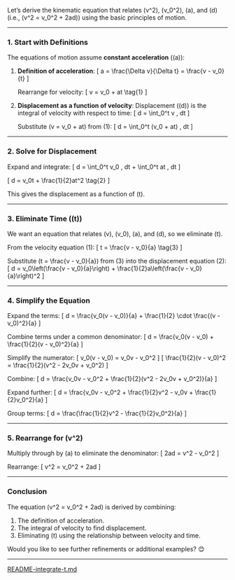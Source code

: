 Let’s derive the kinematic equation that relates \(v^2\), \(v_0^2\), \(a\), and \(d\) (i.e., \(v^2 = v_0^2 + 2ad\)) using the basic principles of motion.

---

### **1. Start with Definitions**
The equations of motion assume **constant acceleration** (\(a\)):
1. **Definition of acceleration**:
   \[
   a = \frac{\Delta v}{\Delta t} = \frac{v - v_0}{t}
   \]

   Rearrange for velocity:
   \[
   v = v_0 + at \tag{1}
   \]

2. **Displacement as a function of velocity**:
   Displacement (\(d\)) is the integral of velocity with respect to time:
   \[
   d = \int_0^t v \, dt
   \]

   Substitute \(v = v_0 + at\) from (1):
   \[
   d = \int_0^t (v_0 + at) \, dt
   \]

---

### **2. Solve for Displacement**
Expand and integrate:
\[
d = \int_0^t v_0 \, dt + \int_0^t at \, dt
\]

\[
d = v_0t + \frac{1}{2}at^2 \tag{2}
\]

This gives the displacement as a function of \(t\).

---

### **3. Eliminate Time (\(t\))**
We want an equation that relates \(v\), \(v_0\), \(a\), and \(d\), so we eliminate \(t\).

From the velocity equation (1):
\[
t = \frac{v - v_0}{a} \tag{3}
\]

Substitute \(t = \frac{v - v_0}{a}\) from (3) into the displacement equation (2):
\[
d = v_0\left(\frac{v - v_0}{a}\right) + \frac{1}{2}a\left(\frac{v - v_0}{a}\right)^2
\]

---

### **4. Simplify the Equation**
Expand the terms:
\[
d = \frac{v_0(v - v_0)}{a} + \frac{1}{2} \cdot \frac{(v - v_0)^2}{a}
\]

Combine terms under a common denominator:
\[
d = \frac{v_0(v - v_0) + \frac{1}{2}(v - v_0)^2}{a}
\]

Simplify the numerator:
\[
v_0(v - v_0) = v_0v - v_0^2
\]
\[
\frac{1}{2}(v - v_0)^2 = \frac{1}{2}(v^2 - 2v_0v + v_0^2)
\]

Combine:
\[
d = \frac{v_0v - v_0^2 + \frac{1}{2}(v^2 - 2v_0v + v_0^2)}{a}
\]

Expand further:
\[
d = \frac{v_0v - v_0^2 + \frac{1}{2}v^2 - v_0v + \frac{1}{2}v_0^2}{a}
\]

Group terms:
\[
d = \frac{\frac{1}{2}v^2 - \frac{1}{2}v_0^2}{a}
\]

---

### **5. Rearrange for \(v^2\)**
Multiply through by \(a\) to eliminate the denominator:
\[
2ad = v^2 - v_0^2
\]

Rearrange:
\[
v^2 = v_0^2 + 2ad
\]

---

### **Conclusion**
The equation \(v^2 = v_0^2 + 2ad\) is derived by combining:
1. The definition of acceleration.
2. The integral of velocity to find displacement.
3. Eliminating \(t\) using the relationship between velocity and time.

Would you like to see further refinements or additional examples? 😊


---

[README-integrate-t.md](https://t2m.io/Vnfi5x7)
